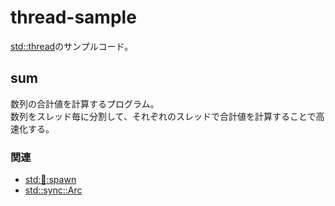 # thread-sample

[std::thread](https://doc.rust-lang.org/stable/std/thread/)のサンプルコード。

## sum

数列の合計値を計算するプログラム。  
数列をスレッド毎に分割して、それぞれのスレッドで合計値を計算することで高速化する。  

### 関連

- [std::thread::spawn](https://doc.rust-lang.org/stable/std/thread/fn.spawn.html)
- [std::sync::Arc](https://doc.rust-lang.org/std/sync/struct.Arc.html)
